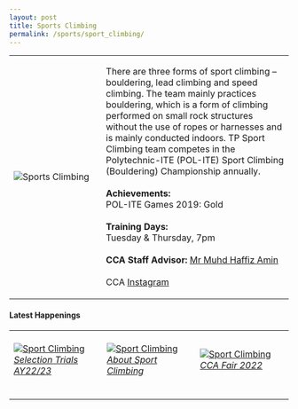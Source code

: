 ```yaml
---
layout: post
title: Sports Climbing
permalink: /sports/sport_climbing/
---
```

<table>
    <tr>
        <td style="width:33%"><image src="/images/CCA_sport_climbing.jpg" style="display:block;margin-left:auto;margin-right:auto;" alt="Sports Climbing"></image></td>
        <td>
            <p>
                There are three forms of sport climbing – bouldering, lead climbing and speed climbing. The team mainly practices bouldering, which is a form of climbing performed on small rock structures without the use of ropes or harnesses and is mainly conducted indoors. TP Sport Climbing team competes in the Polytechnic-ITE (POL-ITE) Sport Climbing (Bouldering) Championship annually.<br>
                <br>
                <b>Achievements:</b><br>
                POL-ITE Games 2019: Gold<br>
                <br>
                <b>Training Days:</b><br>
                Tuesday & Thursday, 7pm<br>
                <br>
                <b>CCA Staff Advisor:</b> <a href="mailto:Muhammad_Haffiz_AMIN@TP.EDU.SG">Mr Muhd Haffiz Amin</a><br>
                <br>
                CCA <a href="https://www.instagram.com/teamtpsc">Instagram</a>
            </p>
        </td>
    </tr>
</table>


#### Latest Happenings

<table>
    <tr>
        <td style="width:33%"><br>
            <a href="https://www.instagram.com/p/CeFhJdCpkWF/">
                <image src="/images/Sports/SPORT CLIMBING_Selection Trials AY22-23.png" style="display:block;margin-left:auto;margin-right:auto;" alt="Sport Climbing">
                <h6 style="margin-top:0%">Selection Trials AY22/23</h6>
                </image>
            </a>
        </td>
        <td style="width:33%"><br>
            <a href="https://www.instagram.com/p/CcnDCvHJ7Wk/">
                <image src="/images/Sports/SPORT CLIMBING_About Sport Climbing.png" style="display:block;margin-left:auto;margin-right:auto;" alt="Sport Climbing">
                <h6 style="margin-top:0%">About Sport Climbing</h6>
                </image>
            </a>
        </td>
        <td style="width:33%"><br>
            <a href="https://www.instagram.com/p/CcfWyg6vHRe/">
                <image src="/images/Sports/SPORT CLIMBING_CCA Fair 2022.png" style="display:block;margin-left:auto;margin-right:auto;" alt="Sport Climbing">
                <h6 style="margin-top:0%">CCA Fair 2022</h6>    
                </image>
            </a>
        </td>
    </tr>
</table>